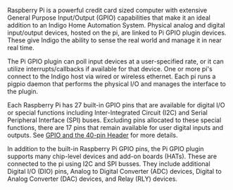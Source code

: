 Raspberry Pi is a powerful credit card sized computer with extensive General
Purpose Input/Output (GPIO) capabilities that make it an ideal addition to an
Indigo Home Automation System.  Physical analog and digital input/output
devices, hosted on the pi, are linked to Pi GPIO plugin devices. These give
Indigo the ability to sense the real world and manage it in near real time.

The Pi GPIO plugin can poll input devices at a user-specified rate, or it can
utilize interrupts/callbacks if available for that device. One or more pi's
connect to the Indigo host via wired or wireless ethernet. Each pi runs a
pigpio daemon that performs the physical I/O and manages the interface to the
plugin.

Each Raspberry Pi has 27 built-in GPIO pins that are available for digital I/O
or special functions including Inter-Integrated Circuit (I2C) and Serial
Peripheral Interface (SPI) buses. Excluding pins allocated to these special
functions, there are 17 pins that remain available for user digital inputs and
outputs. See 
[GPIO and the 40-pin Header](https://raspberrypi.com/documentation/computers/os.html#gpio-and-the-40-pin-header)
for more details.

In addition to the built-in Raspberry Pi GPIO pins, the Pi GPIO plugin supports
many chip-level devices and add-on boards (HATs). These are connected to the pi
using I2C and SPI busses. They include additional Digital I/O (DIO) pins,
Analog to Digital Converter (ADC) devices, Digital to Analog Converter (DAC)
devices, and Relay (RLY) devices.